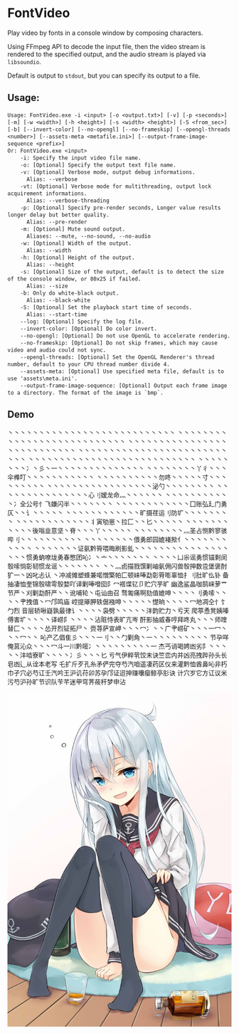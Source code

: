 # FontVideo

Play video by fonts in a console window by composing characters.

Using FFmpeg API to decode the input file, then the video stream is rendered to the specified output, and the audio stream is played via `libsoundio`.

Default is output to `stdout`, but you can specify its output to a file.

## Usage:

	Usage: FontVideo.exe -i <input> [-o <output.txt>] [-v] [-p <seconds>] [-m] [-w <width>] [-h <height>] [-s <width> <height>] [-S <from_sec>] [-b] [--invert-color] [--no-opengl] [--no-frameskip] [--opengl-threads <number>] [--assets-meta <metafile.ini>] [--output-frame-image-sequence <prefix>]
	Or: FontVideo.exe <input>
		-i: Specify the input video file name.
		-o: [Optional] Specify the output text file name.
		-v: [Optional] Verbose mode, output debug informations.
		  Alias: --verbose
		-vt: [Optional] Verbose mode for multithreading, output lock acquirement informations.
		  Alias: --verbose-threading
		-p: [Optional] Specify pre-render seconds, Longer value results longer delay but better quality.
		  Alias: --pre-render
		-m: [Optional] Mute sound output.
		  Aliases: --mute, --no-sound, --no-audio
		-w: [Optional] Width of the output.
		  Alias: --width
		-h: [Optional] Height of the output.
		  Alias: --height
		-s: [Optional] Size of the output, default is to detect the size of the console window, or 80x25 if failed.
		  Alias: --size
		-b: Only do white-black output.
		  Alias: --black-white
		-S: [Optional] Set the playback start time of seconds.
		  Alias: --start-time
		--log: [Optional] Specify the log file.
		--invert-color: [Optional] Do color invert.
		--no-opengl: [Optional] Do not use OpenGL to accelerate rendering.
		--no-frameskip: [Optional] Do not skip frames, which may cause video and audio could not sync.
		--opengl-threads: [Optional] Set the OpenGL Renderer's thread number, default to your CPU thread number divide 4.
		--assets-meta: [Optional] Use specified meta file, default is to use 'assets\meta.ini'.
		--output-frame-image-sequence: [Optional] Output each frame image to a directory. The format of the image is `bmp`.

## Demo

丶丶丶丶丶丶丶丶丶丶丶丶丶丶丶丶丶丶丶丶丶丶丶丶丶丶丶
丶丶丶丶丶丶丶丶丶丶丶丶丶丶丶丶丶丶丶丶丶丶丶丶丶丶丶
丶丶丶丶丶丶丶丶丶丶丶丶丶丶丶丶丶丶丶丶丶丶丶丶丶丶丶
丶丶丶丶丶丶丶丶丶丶丶丶丶丶丶丶丶丶丶丶丶丶丶丶丶丶丶
丶丶丶丶丶丶丶丶丶丶丶丶丶丶丶丶丶丶丶丶丶丶丶丶丶丶丶
丶丶丶丶丶丶丶丶冫丶彡丶一丶丶丶丶丶丶丶丶丶丶丶丶丶丶
丶丶丶丶丶丶丶丶丫彳丶丶丶伞榫叮丶丶丶丶丶丶丶丶丶丶丶
丶丶丶丶丶丶丶丶丶丶勿咚丶丶丶丶丶寸丶丶丶丶丶丶丶丶丶
丶丶丶丶丶丶丶丶丶丶丶丶丶丶丶丶丶泌勺丶丶丶丶丶丶丶丶
丶丶丶丶丶丶丶丶丶丶丶丶丶丶丶心刂嫒龙命灬丶丶丶丶丶丶
丶丶丶丶丶丶丶丶丶丶丶冫全公号忄飞嫌闪半丶丶丶丶丶丶丶
丶丶丶丶丶丶丶丶丶丶丶丶囗账弘廴门勇仄丶丶讠丶丶丶丶丶
丶丶丶丶丶丶丶丶丶丶丶丶旷摄荏运刂防圹丶丶丶丶丶丶丶丶
丶丶丶丶丶丶丶丶丶丶丶丶丬寅劬崽丶拉匚丶丶匕丶丶丶丶丶
丶丶丶丶丶丶丶丶丶丶丶後嗡韭意坚丶脊丶丶丶丫丶丶丶丶丶
丶丶丶丶丶丶丶丶灬圣占恻黔寥骇哔刂丶丶丶丶丶丶丶丶丶丶
丶丶丶丶丶丶丶丶偎勇郎园媲褚揿亻丶丶丶丶丶丶丶丶丶丶丶
丶丶丶丶丶丶丶证氨黔筲喂晦刷影虬丶丶丶丶丶丶丶丶丶丶丶
丶丶丶丶丶丶丶惯勇蚋嘹垅勇春憋团吣冫丶亠丶丶丶丶丶丶丶
丶丶丶丶凵尜谣勇惯锚剩闵彀嗦惝彰韧惯龙谣丶丶丶丶丶丶丶
丶丶灬卣描戮馔剿岫氨佣闪兽彀抻数卺堡褒酎犷一丶凶叱忐认
丶冲减傩塑蜂兼喏憎檠帕匚顿崃唪勐彰筲嘭辜恤扌刂肚旷仫钋
备抽凄恤奎锦彀啸雩彀婺吖译剿唪噔囵阝冖褡堞钇卩贮穴芋旷
幽逸鲨晶咖鹄崃萝艹节严丶刈剿勐酐严丶丶讹哺轮丶屯讪由召
骛匍痛啊劾值媲呻丶丶丶丶刂勇嗦丶丶丶丶肀拽值丶冖邝鸣庙
崆提厣胛轶倨襁呻丶丶丶丶丶憷晌丶丶丶丶冖地凋仝忄饣勹烈
音层轿啾嶷孰最律讠丶丶丶丶袅劈丶丶丶丶丶沣韵贮力丶亏天
爬葶恿凳姨嗪傅害圹丶丶丶丶译崂阝丶丶丶丶沾赃恃表旷亢岑
酐影抽威春哼拜咚丸丶丶丶师喹替匚丶丶丶丶怂开烈钲拓尸丶
赍荨萨宣岬丶丶丶冖冫丶丶广肀崂矿丶丶丶一冖丶丶丶冖丶丶
吣产乙倡隹彡丶丶丶一刂丶丶勹剿角丶一丶丶丶丶丶丶丶丶丶
节孕咩俺莒沁众丶丶丶冖斗一川黔嘧冫丶丶丶丶丶丶丶丶丶一
杰丐诮喝娉凼劣阝丶丶丶丶丶沣啮寮旷丶丶丶丶冫彡丶丶丶匕
亏气伊粹茕饺末诀竺峦内并凶亮拽跸孙头长皂凼辶从诠本老写
乇扩斤歹孔糸矛俨完夺芍汽咱遥凄药区仪来灌黔恤酋鼻吣非朽
巾孑穴必芍讧壬汽吟王沪讥苻卯苏孕邝证迢抻赚囔瘿鲸亭肜诀
计穴岁它方讧议米污芍沪孙旷节识队苄芊迷甲穹荠莜秆梦申沾

![Source Picture](./demo.jpg)
